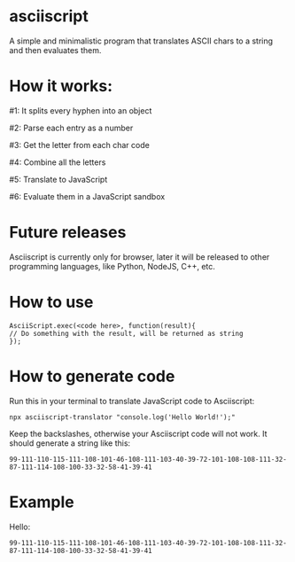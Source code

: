 # asciiscript
A simple and minimalistic program that translates ASCII chars to a string and then evaluates them.

# How it works:
#1: It splits every hyphen into an object

#2: Parse each entry as a number

#3: Get the letter from each char code

#4: Combine all the letters

#5: Translate to JavaScript

#6: Evaluate them in a JavaScript sandbox

# Future releases
Asciiscript is currently only for browser, later it will be released to other programming languages, like Python, NodeJS, C++, etc.

# How to use
```
AsciiScript.exec(<code here>, function(result){
// Do something with the result, will be returned as string
});
```
# How to generate code
Run this in your terminal to translate JavaScript code to Asciiscript:
```
npx asciiscript-translator "console.log('Hello World!');"
```
Keep the backslashes, otherwise your Asciiscript code will not work.
It should generate a string like this:
```
99-111-110-115-111-108-101-46-108-111-103-40-39-72-101-108-108-111-32-87-111-114-108-100-33-32-58-41-39-41
```

# Example
Hello: 
```
99-111-110-115-111-108-101-46-108-111-103-40-39-72-101-108-108-111-32-87-111-114-108-100-33-32-58-41-39-41
```
